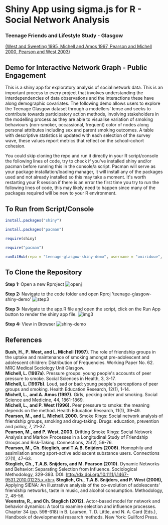 # Shiny App using sigma.js for R - Social Network Analysis

### Teenage Friends and Lifestyle Study - Glasgow

[(West and Sweeting 1995, Michell and Amos 1997, Pearson and Michell 2000, Pearson and West 2003)](https://www.stats.ox.ac.uk/~snijders/siena/Glasgow_data.htm)

## Demo for Interactive Network Graph - Public Engagement

This is a shiny app for exploratory analysis of social network data. This is an important process to every project that involves understanding the interdependencies of data observations and the interactions these have along demographic covariates. The following demo allows users to explore the Teenage Glasgow dataset through a modellers' lense and seeks to contribute towards participatory action methods, involving stakeholders in the modelling process as they are able to visualise variation of smoking behaviours (non-smoker, occassional, frequent) color of nodes along personal attributes including sex and parent smoking outcomes. A table with descriptive statistics is updated with each selection of the survey wave, these values report metrics that reflect on the school-cohort cohesion. 

You could skip cloning the repo and run it directly in your R script/console the following lines of code, try to check if you've installed shiny and/or pacman before running this in the console/a script. Pacman will serve as your package installation/loading manager, it will install any of the packages used and not already installed so this may take a moment. It's worth restarting your R session if there is an error the first time you try to run the following lines of code, this may likely need to happen since many of the packages required will be new to your R environment.

## To Run from Script/Console 

```r
install.packages("shiny")

install.packages("pacman")

require(shiny)

require("pacman")

runGitHub(repo = "teenage-glasgow-shiny-demo", username = "omiridoue", ref = "main")
```

## To Clone the Repository 

**Step 1:** Open a new Rproject
![openj](https://github.com/omiridoue/teenage-glasgow-shiny-demo/assets/126977992/28344d37-4605-4248-950d-fc4fdd0257fd)

**Step 2:** Navigate to the code folder and open Rproj 'teenage-glasgow-shiny-demo'
![step3](https://github.com/omiridoue/teenage-glasgow-shiny-demo/assets/126977992/0ca9def5-afd9-4d54-ac5d-c2b13f01b857)

**Step 3:** Navigate to the app.R file and open the script, click on the Run App button to render the shiny app file.
![img3](https://github.com/omiridoue/teenage-glasgow-shiny-demo/assets/126977992/c814a190-0b8a-4a25-9ff7-4191f48cde13)

**Step 4:** View in Browser
![shiny-demo](https://github.com/omiridoue/teenage-glasgow-shiny-demo/assets/126977992/69862d19-b874-4519-be21-238138d54da2)

## References 

**Bush, H., P. West, and L. Michell (1997)**. The role of friendship groups in the uptake and maintenance of smoking amongst pre-adolescent and adolescent children: Distribution of Frequencies. Working Paper No. 62. MRC Medical Sociology Unit Glasgow.<br>
**Michell, L. (1997a)**. Pressure groups: young people's accounts of peer pressure to smoke. Social Sciences in Health, 3, 3-17.<br>
**Michell, L. (1997b)**. Loud, sad or bad: young people's perceptions of peer groups and smoking. Health Education Research, 12(1), 1-14.<br>
**Michell, L., and A. Amos (1997).** Girls, pecking order and smoking. Social Science and Medicine, 44, 1861-1869.<br>
**Michell, L., and P. West (1996).** Peer pressure to smoke: the meaning depends on the method. Health Education Research, 11(1), 39-49.<br>
**Pearson, M., and L. Michell. 2000.** Smoke Rings: Social network analysis of friendship groups, smoking and drug-taking. Drugs: education, prevention and policy, 7, 21-37.<br>
**Pearson, M., and P. West. 2003.** Drifting Smoke Rings: Social Network Analysis and Markov Processes in a Longitudinal Study of Friendship Groups and Risk-Taking. Connections, 25(2), 59-76.<br>
**Pearson, M., Ch. Steglich, and T.A.B. Snijders (2006).** Homophily and assimilation among sport-active adolescent substance users. Connections 27(1), 47-63.<br>
**Steglich, Ch., T.A.B. Snijders, and M. Pearson (2010).** Dynamic Networks and Behavior: Separating Selection from Influence. Sociological Methodology, 329-393. DOI: http://dx.doi.org/10.1111/j.1467-9531.2010.01225.x.<br>
**Steglich, Ch., T.A.B. Snijders, and P. West (2006),** Applying SIENA: An illustrative analysis of the co-evolution of adolescents' friendship networks, taste in music, and alcohol consumption. Methodology, 2, 48-56.<br>
**Veenstra, R., and Ch. Steglich (2012).** Actor-based model for network and behavior dynamics: A tool to examine selection and influence processes. Chapter 34 (pp. 598-618) in B. Laursen, T. D. Little, and N. A. Card (Eds.), Handbook of developmental research methods. New York: Guilford Press.
